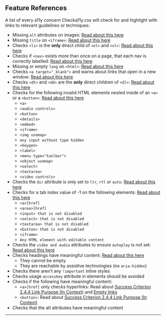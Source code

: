 ## Feature References

A list of every a11y concern Checka11y.css will check for and highlight with links to relevant guidelines or techniques:

- Missing `alt` attributes on images: [Read about this here](https://www.w3.org/TR/UNDERSTANDING-WCAG20/text-equiv-all.html)
- Missing `title` on `<iframe>`: [Read about this here](https://www.w3.org/TR/UNDERSTANDING-WCAG20/navigation-mechanisms-skip.html)
- Checks `<li>` is the **only** direct child of `<ol>` and `<ul>`: [Read about this here](https://www.w3.org/TR/UNDERSTANDING-WCAG20/content-structure-separation-programmatic.html)
- Checks if `<nav>` exists more than once on a page, that each nav is correctly labelled: [Read about this here](https://www.w3.org/TR/UNDERSTANDING-WCAG20/consistent-behavior-consistent-locations.html)
- Missing or empty `lang` on `<html>`: [Read about this here](https://www.w3.org/TR/UNDERSTANDING-WCAG20/meaning-doc-lang-id.html)
- Checks `<a target="_blank">` and warns about links that open in a new window: [Read about this here](https://www.w3.org/TR/WCAG20-TECHS/G201.html)
- Checks `<dt>` and `<dd>` are the **only** direct children of `<dl>`: [Read about this here](https://www.w3.org/TR/WCAG20-TECHS/H40.html)
- Checks for the following invalid HTML elements nested inside of an `<a>` or a `<button>`: [Read about this here](https://www.w3.org/TR/UNDERSTANDING-WCAG20/ensure-compat-parses.html)
  - `<a>`
  - `<audio controls>`
  - `<button>`
  - `<details>`
  - `<embed>`
  - `<iframe>`
  - `<img usemap>`
  - `any input without type hidden`
  - `<keygen>`
  - `<label>`
  - `<menu type="toolbar">`
  - `<object usemap>`
  - `<select>`
  - `<textarea>`
  - `<video controls>`
- Checks the `dir` attribute is only set to `ltr`, `rtl` or `auto`: [Read about this here](https://www.w3.org/TR/UNDERSTANDING-WCAG20/content-structure-separation-sequence.html)
- Checks for a tab index value of -1 on the following elements: [Read about this here](https://www.w3.org/TR/UNDERSTANDING-WCAG20/navigation-mechanisms-focus-order.html)
  - `<a>[href]`
  - `<area>[href]`
  - `<input> that is not disabled`
  - `<select> that is not disabled`
  - `<textarea> that is not disabled`
  - `<button> that is not disabled`
  - `<iframe>`
  - `Any HTML element with editable content`
- Checks the `video and audio` attributes to ensure `autoplay` is not set: [Read about this here](https://www.w3.org/TR/UNDERSTANDING-WCAG20/visual-audio-contrast-dis-audio.html)
- Checks headings have meaningful content: [Read about this here](https://www.w3.org/TR/UNDERSTANDING-WCAG20/navigation-mechanisms-descriptive.html)
  - They cannot be empty
  - They are reachable by assistive technologies (no `aria-hidden`)
- Checks there aren't any `!important` inline styles
- Checks usage `accesskey` attribute in elements should be avoided
- Checks if the following have meaningful content:
  - `<a>[href]` only checks hyperlinks: Read about [Success Criterion 2.4.4 Link Purpose (In Context)](https://www.w3.org/TR/WCAG21/#link-purpose-in-context) and [Empty links](https://webaim.org/techniques/hypertext/link_text#empty_links)
  - `<button>`: Read about [Success Criterion 2.4.4 Link Purpose (In Context)](https://www.w3.org/TR/WCAG21/#link-purpose-in-context)
- Checks that the alt attributes have meaningful content
---
